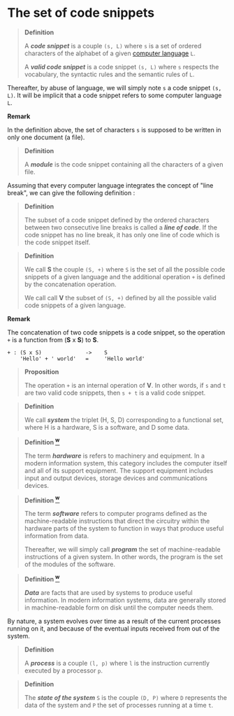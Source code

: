 # The set of code snippets

> **Definition**
>
> A ***code snippet*** is a couple `(s, L)` where `s` is a set of ordered characters of the alphabet of a given [computer language](https://en.wikipedia.org/wiki/Computer_language) `L`.
>
> A ***valid code snippet*** is a code snippet `(s, L)` where `s` respects the vocabulary, the syntactic rules and the semantic rules of `L`.

Thereafter, by abuse of language, we will simply note `s` a code snippet `(s, L)`. It will be implicit that a code snippet refers to some computer language `L`.

**Remark**

In the definition above, the set of characters `s` is supposed to be written in only one document (a file).

> **Definition**
>
> A ***module*** is the code snippet containing all the characters of a given file.

Assuming that every computer language integrates the concept of "line break", we can give the following definition :

> **Definition**
>
> The subset of a code snippet defined by the ordered characters between two consecutive line breaks is called a ***line of code***. If the code snippet has no line break, it has only one line of code which is the code snippet itself.


> **Definition**
>
> We call **S** the couple `(S, +)` where `S` is the set of all the possible code snippets of a given language and the additional operation `+` is defined by the concatenation operation.
>
> We call call **V** the subset of `(S, +)` defined by all the possible valid code snippets of a given language.

**Remark**

The concatenation of two code snippets is a code snippet, so the operation `+` is a function from (**S** x **S**) to **S**.
```
+ : (S x S)              ->    S
    'Hello' + ' world'   =     'Hello world'
```

> **Proposition**
>
> The operation `+` is an internal operation of **V**. In other words, if `s` and `t` are two valid code snippets, then `s + t` is a valid code snippet.
>

> **Definition**
>
> We call ***system*** the triplet (H, S, D) corresponding to a functional set, where H is a hardware, S is a software, and D some data.


> **Definition [<sup>w</sup>](https://en.wikipedia.org/wiki/Information_system)**
>
> The term ***hardware*** is refers to machinery and equipment. In a modern information system, this category includes the computer itself and all of its support equipment. The support equipment includes input and output devices, storage devices and communications devices.

> **Definition [<sup>w</sup>](https://en.wikipedia.org/wiki/Information_system)**
>
> The term ***software*** refers to computer programs defined as the machine-readable instructions that direct the circuitry within the hardware parts of the system to function in ways that produce useful information from data.
>
> Thereafter, we will simply call ***program*** the set of machine-readable instructions of a given system. In other words, the program is the set of the modules of the software.

> **Definition [<sup>w</sup>](https://en.wikipedia.org/wiki/Information_system)**
>
> ***Data*** are facts that are used by systems to produce useful information. In modern information systems, data are generally stored in machine-readable form on disk until the computer needs them.

By nature, a system evolves over time as a result of the current processes running on it, and because of the eventual inputs received from out of the system.

> **Definition**
>
> A ***process*** is a couple `(l, p)` where `l` is the instruction currently executed by a processor `p`.


> **Definition**
>
> The ***state of the system*** `S` is the couple `(D, P)` where `D` represents the data of the system and `P` the set of processes running at a time `t`.



